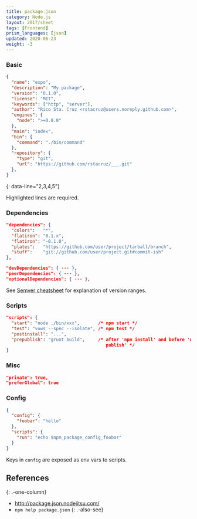 ```yaml
---
title: package.json
category: Node.js
layout: 2017/sheet
tags: [Frontend]
prism_languages: [json]
updated: 2020-06-23
weight: -3
---
```


### Basic

```json
{
  "name": "expo",
  "description": "My package",
  "version": "0.1.0",
  "license": "MIT",
  "keywords": ["http", "server"],
  "author": "Rico Sta. Cruz <rstacruz@users.noreply.github.com>",
  "engines": {
    "node": ">=0.8.0"
  },
  "main": "index",
  "bin": {
    "command": "./bin/command"
  },
  "repository": {
    "type": "git",
    "url": "https://github.com/rstacruz/___.git"
  },
}
```
{: data-line="2,3,4,5"}

Highlighted lines are required.

### Dependencies

```json
"dependencies": {
  "colors":   "*",
  "flatiron": "0.1.x",
  "flatiron": "~0.1.0",
  "plates":   "https://github.com/user/project/tarball/branch",
  "stuff":    "git://github.com/user/project.git#commit-ish"
},
```

```json
"devDependencies": { ··· },
"peerDependencies": { ··· },
"optionalDependencies": { ··· },
```

See [Semver cheatsheet](./semver) for explanation of version ranges.

### Scripts

```json
"scripts": {
  "start": "node ./bin/xxx",       /* npm start */
  "test": "vows --spec --isolate", /* npm test */
  "postinstall": "...",
  "prepublish": "grunt build",     /* after 'npm install' and before 'npm 
                                      publish' */
}
```

### Misc

```json
"private": true,
"preferGlobal": true
```

### Config

```json
{
  "config": {
    "foobar": "hello"
  },
  "scripts": {
    "run": "echo $npm_package_config_foobar"
  }
}
```

Keys in `config` are exposed as env vars to scripts.

## References
{: .-one-column}

 * <http://package.json.nodejitsu.com/>
 * `npm help package.json`
{: .-also-see}
